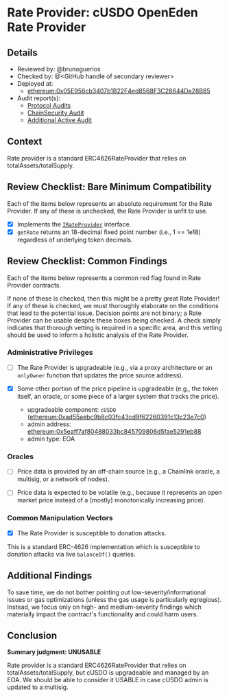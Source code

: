 # Rate Provider: cUSDO OpenEden Rate Provider

## Details
- Reviewed by: @brunoguerios
- Checked by: @\<GitHub handle of secondary reviewer\>
- Deployed at:
    - [ethereum:0x05E956cb3407b1B22F4ed8568F3C28644Da28B85](https://etherscan.io/address/0x05E956cb3407b1B22F4ed8568F3C28644Da28B85#readContract)
- Audit report(s):
    - [Protocol Audits](https://docs.openeden.com/treasury-bills-vault/risks)
    - [ChainSecurity Audit](https://github.com/OpenEdenHQ/audit-reports/blob/main/ChainSecurity/ChainSecurity_OpenEden_USDO_audit.pdf)
    - [Additional Active Audit](https://audits.hacken.io/openeden/)

## Context
Rate provider is a standard ERC4626RateProvider that relies on totalAssets/totalSupply.

## Review Checklist: Bare Minimum Compatibility
Each of the items below represents an absolute requirement for the Rate Provider. If any of these is unchecked, the Rate Provider is unfit to use.

- [x] Implements the [`IRateProvider`](https://github.com/balancer/balancer-v2-monorepo/blob/bc3b3fee6e13e01d2efe610ed8118fdb74dfc1f2/pkg/interfaces/contracts/pool-utils/IRateProvider.sol) interface.
- [x] `getRate` returns an 18-decimal fixed point number (i.e., 1 == 1e18) regardless of underlying token decimals.

## Review Checklist: Common Findings
Each of the items below represents a common red flag found in Rate Provider contracts.

If none of these is checked, then this might be a pretty great Rate Provider! If any of these is checked, we must thoroughly elaborate on the conditions that lead to the potential issue. Decision points are not binary; a Rate Provider can be usable despite these boxes being checked. A check simply indicates that thorough vetting is required in a specific area, and this vetting should be used to inform a holistic analysis of the Rate Provider.

### Administrative Privileges
- [ ] The Rate Provider is upgradeable (e.g., via a proxy architecture or an `onlyOwner` function that updates the price source address).

- [x] Some other portion of the price pipeline is upgradeable (e.g., the token itself, an oracle, or some piece of a larger system that tracks the price).
    - upgradeable component: `cUSDO` ([ethereum:0xad55aebc9b8c03fc43cd9f62260391c13c23e7c0](https://etherscan.io/address/0xad55aebc9b8c03fc43cd9f62260391c13c23e7c0/))
    - admin address: [ethereum:0x5eaff7af80488033bc845709806d5fae5291eb88](https://etherscan.io/address/0x5eaff7af80488033bc845709806d5fae5291eb88)
    - admin type: EOA

### Oracles
- [ ] Price data is provided by an off-chain source (e.g., a Chainlink oracle, a multisig, or a network of nodes).

- [ ] Price data is expected to be volatile (e.g., because it represents an open market price instead of a (mostly) monotonically increasing price).

### Common Manipulation Vectors
- [x] The Rate Provider is susceptible to donation attacks.

This is a standard ERC-4626 implementation which is susceptible to donation attacks via live `balanceOf()` queries.

## Additional Findings
To save time, we do not bother pointing out low-severity/informational issues or gas optimizations (unless the gas usage is particularly egregious). Instead, we focus only on high- and medium-severity findings which materially impact the contract's functionality and could harm users.

## Conclusion
**Summary judgment: UNUSABLE**

Rate provider is a standard ERC4626RateProvider that relies on totalAssets/totalSupply, but cUSDO is upgradeable and managed by an EOA. We should be able to consider it USABLE in case cUSDO admin is updated to a multisig.
